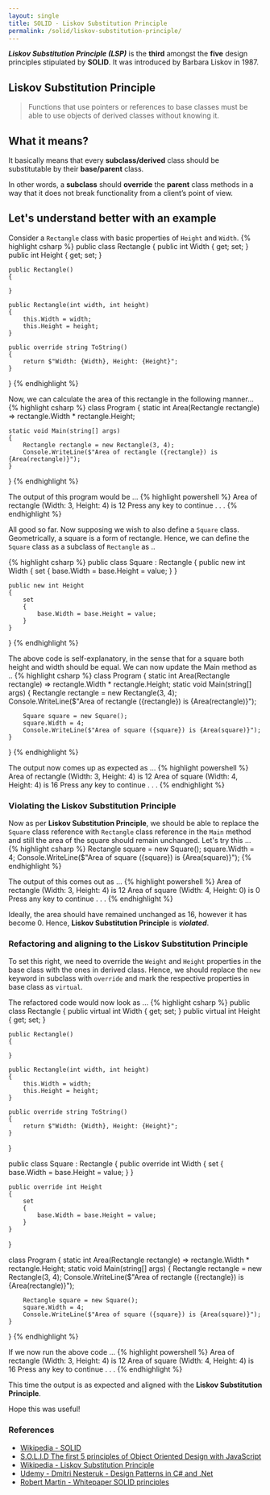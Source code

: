 ```yaml
---
layout: single
title: SOLID - Liskov Substitution Principle
permalink: /solid/liskov-substitution-principle/
---
```


***Liskov Substitution Principle (LSP)*** is the **third** amongst the **five** design principles stipulated by **SOLID**. It was introduced by Barbara Liskov in 1987.

## Liskov Substitution Principle
> Functions that use pointers or references to base classes must be able to use objects of derived classes without knowing it. 

## What it means?
It basically means that every **subclass/derived** class should be substitutable by their **base/parent** class.

In other words, a **subclass** should **override** the **parent** class methods in a way that it does not break functionality from a client’s point of view.

## Let's understand better with an example
Consider a `Rectangle` class with basic properties of `Height` and `Width`. 
{% highlight csharp %}
public class Rectangle
{
    public int Width { get; set; }
    public int Height { get; set; }

    public Rectangle()
    {

    }

    public Rectangle(int width, int height)
    {
        this.Width = width;
        this.Height = height;
    }

    public override string ToString()
    {
        return $"Width: {Width}, Height: {Height}";
    }
}
{% endhighlight %}

Now, we can calculate the area of this rectangle in the following manner...
{% highlight csharp %}
class Program
{
    static int Area(Rectangle rectangle) => rectangle.Width * rectangle.Height; 

    static void Main(string[] args)
    {
        Rectangle rectangle = new Rectangle(3, 4);
        Console.WriteLine($"Area of rectangle ({rectangle}) is {Area(rectangle)}");
    }
}
{% endhighlight %}

The output of this program would be ...
{% highlight powershell %}
Area of rectangle (Width: 3, Height: 4) is 12
Press any key to continue . . .
{% endhighlight %}

All good so far. Now supposing we wish to also define a `Square` class. Geometrically, a square is a form of rectangle. Hence, we can define the `Square` class as a subclass of `Rectangle` as ..

{% highlight csharp %}
public class Square : Rectangle
{
    public new int Width
    {
        set
        {
            base.Width = base.Height = value;
        }
    }

    public new int Height
    {
        set
        {
            base.Width = base.Height = value;
        }
    }
}
{% endhighlight %}

The above code is self-explanatory, in the sense that for a square both height and width should be equal.
We can now  update the Main method as ..
{% highlight csharp %}
class Program
{
    static int Area(Rectangle rectangle) => rectangle.Width * rectangle.Height; 
    static void Main(string[] args)
    {
        Rectangle rectangle = new Rectangle(3, 4);
        Console.WriteLine($"Area of rectangle ({rectangle}) is {Area(rectangle)}");

        Square square = new Square();
        square.Width = 4;
        Console.WriteLine($"Area of square ({square}) is {Area(square)}");
    }
}
{% endhighlight %}

The output now comes up as expected as ...
{% highlight powershell %}
Area of rectangle (Width: 3, Height: 4) is 12
Area of square (Width: 4, Height: 4) is 16
Press any key to continue . . .
{% endhighlight %}

### Violating the Liskov Substitution Principle
Now as per **Liskov Substitution Principle**, we should be able to replace the `Square` class reference with `Rectangle` class reference in the `Main` method and still the area of the square should remain unchanged. Let's try this ...
{% highlight csharp %}
Rectangle square = new Square();
square.Width = 4;
Console.WriteLine($"Area of square ({square}) is {Area(square)}");
{% endhighlight %}

The output of this comes out as ...
{% highlight powershell %}
Area of rectangle (Width: 3, Height: 4) is 12
Area of square (Width: 4, Height: 0) is 0
Press any key to continue . . .
{% endhighlight %}

Ideally, the area should have remained unchanged as 16, however it has become 0. Hence, **Liskov Substitution Principle** is ***violated***.

### Refactoring and aligning to the Liskov Substitution Principle
To set this right, we need to override the `Weight` and `Height` properties in the base class with the ones in derived class. Hence, we should replace the `new` keyword in subclass with `override` and mark the respective properties in base class as `virtual`.

The refactored code would now look as ...
{% highlight csharp %}
public class Rectangle
{
    public virtual int Width { get; set; }
    public virtual int Height { get; set; }

    public Rectangle()
    {

    }

    public Rectangle(int width, int height)
    {
        this.Width = width;
        this.Height = height;
    }

    public override string ToString()
    {
        return $"Width: {Width}, Height: {Height}";
    }
}

public class Square : Rectangle
{
    public override int Width
    {
        set
        {
            base.Width = base.Height = value;
        }
    }

    public override int Height
    {
        set
        {
            base.Width = base.Height = value;
        }
    }
}

class Program
{
    static int Area(Rectangle rectangle) => rectangle.Width * rectangle.Height; 
    static void Main(string[] args)
    {
        Rectangle rectangle = new Rectangle(3, 4);
        Console.WriteLine($"Area of rectangle ({rectangle}) is {Area(rectangle)}");

        Rectangle square = new Square();
        square.Width = 4;
        Console.WriteLine($"Area of square ({square}) is {Area(square)}");
    }
}
{% endhighlight %}

If we now run the above code ...
{% highlight powershell %}
Area of rectangle (Width: 3, Height: 4) is 12
Area of square (Width: 4, Height: 4) is 16
Press any key to continue . . .
{% endhighlight %}

This time the output is as expected and aligned with the **Liskov Substitution Principle**.

Hope this was useful!

### **References**  
- [Wikipedia - SOLID](https://en.wikipedia.org/wiki/SOLID_(object-oriented_design))
- [S.O.L.I.D The first 5 principles of Object Oriented Design with JavaScript](https://medium.com/@cramirez92/s-o-l-i-d-the-first-5-priciples-of-object-oriented-design-with-javascript-790f6ac9b9fa)
- [Wikipedia - Liskov Substitution Principle](https://en.wikipedia.org/wiki/Liskov_substitution_principle)
- [Udemy - Dmitri Nesteruk - Design Patterns in C# and .Net](https://www.udemy.com/design-patterns-csharp-dotnet/learn/v4/overview)
- [Robert Martin - Whitepaper SOLID principles](http://web.archive.org/web/20151128004108/http://www.objectmentor.com/resources/articles/lsp.pdf)